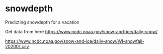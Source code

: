 # snowdepth
Predicting snowdepth for a vacation

Get data from here https://www.ncdc.noaa.gov/snow-and-ice/daily-snow/

https://www.ncdc.noaa.gov/snow-and-ice/daily-snow/WI-snowfall-202001.csv
